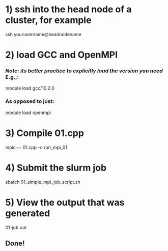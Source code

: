 # 1) ssh into the head node of a cluster, for example 
ssh yourusername@headnodename

# 2) load GCC and OpenMPI
### _Note: its better practice to explicitly load the version you need_ E.g.,: 

module load gcc/10.2.0

### As opposed to just:  
module load openmpi 

# 3) Compile 01.cpp   

mpic++ 01.cpp -o run_mpi_01

# 4) Submit the slurm job 

sbatch 01_simple_mpi_job_script.sh 

# 5) View the output that was generated 

01-job.out 

## Done! 
